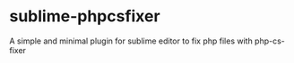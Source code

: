 # sublime-phpcsfixer

A simple and minimal plugin for sublime editor to fix php files with php-cs-fixer
